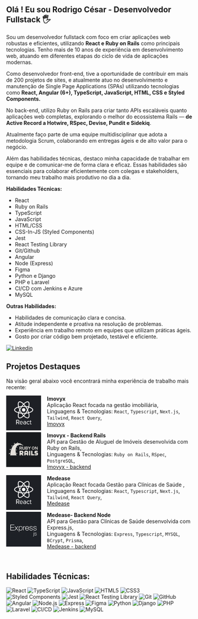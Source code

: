 ## Olá ! Eu sou Rodrigo César - Desenvolvedor Fullstack 🖐️

Sou um desenvolvedor fullstack com foco em criar aplicações web robustas e eficientes, utilizando **React e Ruby on Rails** como principais tecnologias.
Tenho mais de 10 anos de experiência em desenvolvimento web, atuando em diferentes etapas do ciclo de vida de aplicações modernas.

Como desenvolvedor front-end, tive a oportunidade de contribuir em mais de 200 projetos de sites, e atualmente atuo no desenvolvimento e manutenção de Single Page Applications (SPAs) utilizando tecnologias como **React, Angular (6+), TypeScript, JavaScript, HTML, CSS e Styled Components.**

No back-end, utilizo Ruby on Rails para criar tanto APIs escaláveis quanto aplicações web completas, explorando o melhor do ecossistema Rails — **de Active Record a Hotwire, RSpec, Devise, Pundit e Sidekiq**.

Atualmente faço parte de uma equipe multidisciplinar que adota a metodologia Scrum, colaborando em entregas ágeis e de alto valor para o negócio.

Além das habilidades técnicas, destaco minha capacidade de trabalhar em equipe e de comunicar-me de forma clara e eficaz. Essas habilidades são essenciais para colaborar eficientemente com colegas e stakeholders, tornando meu trabalho mais produtivo no dia a dia.

**Habilidades Técnicas:**

- React
- Ruby on Rails
- TypeScript
- JavaScript
- HTML/CSS
- CSS-In-JS (Styled Components)
- Jest
- React Testing Library
- Git/Github
- Angular
- Node (Express)
- Figma
- Python e Django
- PHP e Laravel
- CI/CD com Jenkins e Azure
- MySQL

**Outras Habilidades:**

- Habilidades de comunicação clara e concisa.
- Atitude independente e proativa na resolução de problemas.
- Experiência em trabalho remoto em equipes que utilizam práticas ágeis.
- Gosto por criar código bem projetado, testável e eficiente.

[![Linkedin](https://img.shields.io/badge/LinkedIn-0077B5?style=for-the-badge&logo=linkedin&logoColor=white)](https://www.linkedin.com/in/rodrigo-cesar-nunes/)

## Projetos Destaques

Na visão geral abaixo você encontrará minha experiência de trabalho mais recente:

<a href="https://github.com/rodrigocnn/imovyx">
  <img src="public/react.png" alt="Ruby on Rails" width="94" height="94" align="left" style="margin-right: 16px;" />
</a>

**Imovyx** \
Aplicação React focada na gestão imobiliária,\
Linguagens & Tecnologias: `React`, `Typescript`, `Next.js`, `Tailwind`, `React Query`,\
[Imovyx](https://github.com/rodrigocnn/imovyx)
<br/>

<a href="https://github.com/rodrigocnn/gestor-imob">
  <img src="public/rails.png" alt="Ruby on Rails" width="94" height="94" align="left" style="margin-right: 16px;" />
</a>

**Imovyx - Backend Rails** \
API para Gestão de Aluguel de Imóveis desenvolvida com Ruby on Rails,\
Linguagens & Tecnologias: `Ruby on Rails`, `RSpec`, `PostgreSQL`,\
[Imovyx - backend](https://github.com/rodrigocnn/gestor-imob)

<a href="https://github.com/rodrigocnn/medease">
  <img src="public/react.png" alt="Medease" width="94" height="94" align="left" style="margin-right: 16px;" />
</a>

**Medease** \
Aplicação React focada Gestão para Clínicas de Saúde ,\
Linguagens & Tecnologias: `React`, `Typescript`, `Next.js`, `Tailwind`, `React Query`,\
[Medease](https://github.com/rodrigocnn/medease)
<br/>

<a href="https://github.com/rodrigocnn/medease">
  <img src="public/express.png" alt="Medease" width="94" height="94" align="left" style="margin-right: 16px;" />
</a>

**Medease- Backend Node** \
API para Gestão para Clínicas de Saúde desenvolvida com Express.js,\
Linguagens & Tecnologias: `Express`, `Typescript`, `MYSQL`, `BCrypt`, `Prisma`,\
[Medease - backend](https://github.com/rodrigocnn/medease-node)

<br/>

## Habilidades Técnicas:

![React](https://img.shields.io/badge/-React-61DAFB?style=flat&logo=react&logoColor=white)
![TypeScript](https://img.shields.io/badge/-TypeScript-3178C6?style=flat&logo=typescript&logoColor=white)
![JavaScript](https://img.shields.io/badge/-JavaScript-F7DF1E?style=flat&logo=javascript&logoColor=black)
![HTML5](https://img.shields.io/badge/-HTML5-E34F26?style=flat&logo=html5&logoColor=white)
![CSS3](https://img.shields.io/badge/-CSS3-1572B6?style=flat&logo=css3&logoColor=white)
![Styled Components](https://img.shields.io/badge/-Styled_Components-DB7093?style=flat&logo=styled-components&logoColor=white)
![Jest](https://img.shields.io/badge/-Jest-C21325?style=flat&logo=jest&logoColor=white)
![React Testing Library](https://img.shields.io/badge/-Testing_Library-E33332?style=flat&logo=testing-library&logoColor=white)
![Git](https://img.shields.io/badge/-Git-F05032?style=flat&logo=git&logoColor=white)
![GitHub](https://img.shields.io/badge/-GitHub-181717?style=flat&logo=github&logoColor=white)
![Angular](https://img.shields.io/badge/-Angular-DD0031?style=flat&logo=angular&logoColor=white)
![Node.js](https://img.shields.io/badge/-Node.js-339933?style=flat&logo=node.js&logoColor=white)
![Express](https://img.shields.io/badge/-Express-000000?style=flat&logo=express&logoColor=white)
![Figma](https://img.shields.io/badge/-Figma-F24E1E?style=flat&logo=figma&logoColor=white)
![Python](https://img.shields.io/badge/-Python-3776AB?style=flat&logo=python&logoColor=white)
![Django](https://img.shields.io/badge/-Django-092E20?style=flat&logo=django&logoColor=white)
![PHP](https://img.shields.io/badge/-PHP-777BB4?style=flat&logo=php&logoColor=white)
![Laravel](https://img.shields.io/badge/-Laravel-FF2D20?style=flat&logo=laravel&logoColor=white)
![CI/CD](https://img.shields.io/badge/-CI/CD-4285F4?style=flat&logo=azuredevops&logoColor=white)
![Jenkins](https://img.shields.io/badge/-Jenkins-D24939?style=flat&logo=jenkins&logoColor=white)
![MySQL](https://img.shields.io/badge/-MySQL-4479A1?style=flat&logo=mysql&logoColor=white)

</div><br/>
